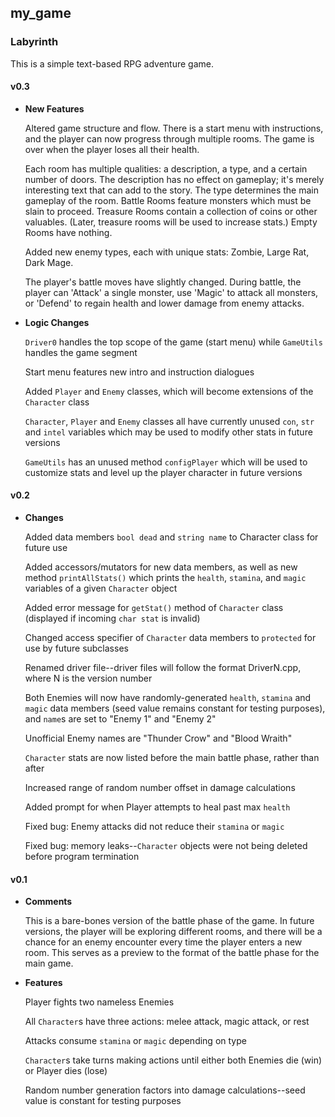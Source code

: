 my_game
-------

### Labyrinth ###

This is a simple text-based RPG adventure game.

#### v0.3 ####

* **New Features**

	Altered game structure and flow. There is a start menu with instructions, and the player can now progress through multiple rooms. The game is over when the player loses all their health.
	
	Each room has multiple qualities: a description, a type, and a certain number of doors. The description has no effect on gameplay; it's merely interesting text that can add to the story. The type determines the main gameplay of the room. Battle Rooms feature monsters which must be slain to proceed. Treasure Rooms contain a collection of coins or other valuables. (Later, treasure rooms will be used to increase stats.) Empty Rooms have nothing.

	Added new enemy types, each with unique stats: Zombie, Large Rat, Dark Mage.
	
	The player's battle moves have slightly changed. During battle, the player can 'Attack' a single monster, use 'Magic' to attack all monsters, or 'Defend' to regain health and lower damage from enemy attacks.
	
* **Logic Changes**

	`Driver0` handles the top scope of the game (start menu) while `GameUtils` handles the game segment
	
	Start menu features new intro and instruction dialogues

	Added `Player` and `Enemy` classes, which will become extensions of the `Character` class
	
	`Character`, `Player` and `Enemy` classes all have currently unused `con`, `str` and `intel` variables which may be used to modify other stats in future versions
	
	`GameUtils` has an unused method `configPlayer` which will be used to customize stats and level up the player character in future versions

#### v0.2 ####

* **Changes**

	Added data members `bool dead` and `string name` to Character class for future use
	
	Added accessors/mutators for new data members, as well as new method `printAllStats()` which prints the `health`, `stamina`, and `magic` variables of a given `Character` object
	
	Added error message for `getStat()` method of `Character` class (displayed if incoming `char stat` is invalid)
	
	Changed access specifier of `Character` data members to `protected` for use by future subclasses
	
	Renamed driver file--driver files will follow the format DriverN.cpp, where N is the version number
	
	Both Enemies will now have randomly-generated `health`, `stamina` and `magic` data members (seed value remains constant for testing purposes), and `name`s are set to "Enemy 1" and "Enemy 2"
	
	Unofficial Enemy names are "Thunder Crow" and "Blood Wraith"
	
	`Character` stats are now listed before the main battle phase, rather than after
	
	Increased range of random number offset in damage calculations
	
	Added prompt for when Player attempts to heal past max `health`
	
	Fixed bug: Enemy attacks did not reduce their `stamina` or `magic`
		
	Fixed bug: memory leaks--`Character` objects were not being deleted before program termination

#### v0.1 ####

*	**Comments**
	
	This is a bare-bones version of the battle phase of the game. In future versions, the player will be exploring different rooms, and there will be a chance for an enemy encounter every time the player enters a new room. This serves as a preview to the format of the battle phase for the main game.
		
*	**Features**
	
	Player fights two nameless Enemies
	
	All `Character`s have three actions: melee attack, magic attack, or rest
	
	Attacks consume `stamina` or `magic` depending on type
	
	`Character`s take turns making actions until either both Enemies die (win) or Player dies (lose)
	
	Random number generation factors into damage calculations--seed value is constant for testing purposes
	

